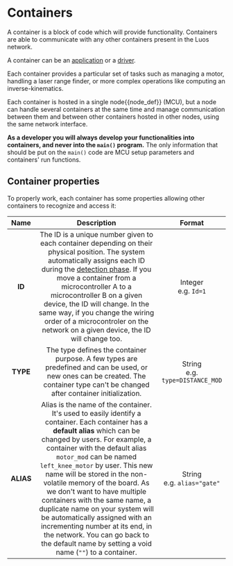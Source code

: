 # Containers

A container is a block of code which will provide functionality. Containers are able to communicate with any other containers present in the Luos network. 

A container can be an [application](./containers/create-containers.html#apps-guidelines) or a [driver](./containers/create-containers.html#drivers-guidelines).

Each container provides a particular set of tasks such as managing a motor, handling a laser range finder, or more complex operations like computing an inverse-kinematics.

Each container is hosted in a single <span class="cust_tooltip">node<span class="cust_tooltiptext">{{node_def}}</span></span> (MCU), but a node can handle several containers at the same time and manage communication between them and between other containers hosted in other nodes, using the same network interface.

**As a developer you will always develop your functionalities into containers, and never into the `main()` program.** The only information that should be put on the `main()` code are MCU setup parameters and containers' run functions.

## Container properties
To properly work, each container has some properties allowing other containers to recognize and access it:

| Name | Description | Format |
| :---: | :---: | :---: |
| **ID** | The ID is a unique number given to each container depending on their physical position. The system automatically assigns each ID during the [detection phase](../overview/general-basics.html#container-detection). If you move a container from a microcontroller A to a microcontroller B on a given device, the ID will change. In the same way, if you change the wiring order of a microcontroler on the network on a given device, the ID will change too. | Integer<br />e.g. `Id=1` |
| **TYPE** | The type defines the container purpose. A few types are predefined and can be used, or new ones can be created. The container type can't be changed after container initialization. | String<br />e.g. `type=DISTANCE_MOD` |
| **ALIAS** | Alias is the name of the container. It's used to easily identify a container. Each container has a **default alias** which can be changed by users. For example, a container with the default alias `motor_mod` can be named `left_knee_motor` by user. This new name will be stored in the non-volatile memory of the board. As we don't want to have multiple containers with the same name, a duplicate name on your system will be automatically assigned with an incrementing number at its end, in the network. You can go back to the default name by setting a void name (`""`) to a container. | String<br />e.g. `alias="gate"` |

